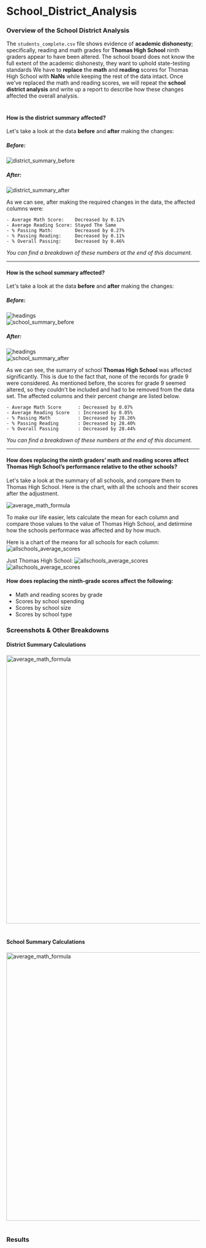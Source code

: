 # School_District_Analysis


### Overview of the School District Analysis
The `students_complete.csv` file shows evidence of **academic dishonesty**; specifically, reading and math grades for **Thomas High School** ninth graders appear to have been altered. The school board does not know the full extent of the academic dishonesty, they want to uphold state-testing standards We have to **replace** the **math** and **reading** scores for Thomas High School with **NaNs** while keeping the rest of the data intact. Once we've replaced the math and reading scores, we will repeat the **school district analysis** and write up a report to describe how these changes affected the overall analysis.

#

#### How is the district summary affected?
Let's take a look at the data **before** and **after** making the changes:

##### Before:
<img src="/pictures/DistrictSummary_Before.png" alt="district_summary_before"><br>

##### After:
<img src="/pictures/DistrictSummary_After.png" alt="district_summary_after"><br>

As we can see, after making the required changes in the data, the affected columns were:
```
- Average Math Score:    Decreased by 0.12%
- Average Reading Score: Stayed The Same
- % Passing Math:        Decreased by 0.27%
- % Passing Reading:     Decreased by 0.11%
- % Overall Passing:     Decreased by 0.46%
```
*You can find a breakdown of these numbers at the end of this document.*


---
#### How is the school summary affected?

Let's take a look at the data **before** and **after** making the changes:

##### Before:
<img src="/pictures/headings.png" alt="headings"><br>
<img src="/pictures/school_summaryTHS_before.png" alt="school_summary_before"><br>

##### After:
<img src="/pictures/headings.png" alt="headings"><br>
<img src="/pictures/school_summaryTHS_after.png" alt="school_summary_after"><br>

As we can see, the sumarry of school **Thomas High School** was affected significantly. This is due to the fact that, none of the records for grade 9 were considered. As mentioned before, the scores for grade 9 seemed altered, so they couldn't be included and had to be removed from the data set. The affected columns and their percent change are listed below.

```
- Average Math Score      : Decreased by 0.07%
- Average Reading Score   : Increased by 0.05%
- % Passing Math          : Decreased by 28.26%
- % Passing Reading       : Decreased by 28.40%
- % Overall Passing       : Decreased by 28.44%
```

*You can find a breakdown of these numbers at the end of this document.*

---

#### How does replacing the ninth graders’ math and reading scores affect Thomas High School’s performance relative to the other schools?

Let's take a look at the summary of all schools, and compare them to Thomas High School. Here is the chart, with all the schools and their scores after the adjustment.

<img src="/formulas/school_summary_allSchools.png" alt="average_math_formula">

To make our life easier, lets calculate the mean for each column and compare those values to the value of Thomas High School, and detirmine how the schools performace was affected and by how much. 

Here is a chart of the means for all schools for each column:
<img src="/pictures/allschools_average_scores.png" alt="allschools_average_scores">

Just Thomas High School:
<img src="/pictures/headers.png" alt="allschools_average_scores">
<img src="/pictures/ThomasHighSchool_compare.png" alt="allschools_average_scores">





#### How does replacing the ninth-grade scores affect the following:
- Math and reading scores by grade
- Scores by school spending
- Scores by school size
- Scores by school type



### Screenshots & Other Breakdowns

#### District Summary Calculations
  <img src="/formulas/districtFormulas.png" alt="average_math_formula" width="700">
  
#

#### School Summary Calculations
<img src="/formulas/schoolFormulas.png" alt="average_math_formula" width="700">

#



### Results
